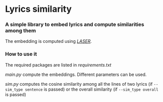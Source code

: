 # Lyrics similarity
### A simple library to embed lyrics and compute similarities among them
The embedding is computed using *[LASER](https://github.com/yannvgn/laserembeddings)*.

### How to use it
The required packages are listed in *requirements.txt*

*main.py* compute the embeddings. Different parameters can be used.

*sim.py* computes the cosine similarity among all the lines of two lyrics (if `--sim_type sentence` is passed) or the overall similarity (if `--sim_type overall` is passed)   

